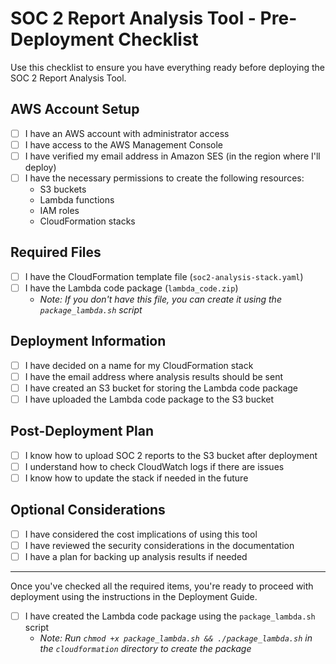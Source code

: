 # SOC 2 Report Analysis Tool - Pre-Deployment Checklist

Use this checklist to ensure you have everything ready before deploying the SOC 2 Report Analysis Tool.

## AWS Account Setup

- [ ] I have an AWS account with administrator access
- [ ] I have access to the AWS Management Console
- [ ] I have verified my email address in Amazon SES (in the region where I'll deploy)
- [ ] I have the necessary permissions to create the following resources:
  - S3 buckets
  - Lambda functions
  - IAM roles
  - CloudFormation stacks

## Required Files

- [ ] I have the CloudFormation template file (`soc2-analysis-stack.yaml`)
- [ ] I have the Lambda code package (`lambda_code.zip`)
  - *Note: If you don't have this file, you can create it using the `package_lambda.sh` script*

## Deployment Information

- [ ] I have decided on a name for my CloudFormation stack
- [ ] I have the email address where analysis results should be sent
- [ ] I have created an S3 bucket for storing the Lambda code package
- [ ] I have uploaded the Lambda code package to the S3 bucket

## Post-Deployment Plan

- [ ] I know how to upload SOC 2 reports to the S3 bucket after deployment
- [ ] I understand how to check CloudWatch logs if there are issues
- [ ] I know how to update the stack if needed in the future

## Optional Considerations

- [ ] I have considered the cost implications of using this tool
- [ ] I have reviewed the security considerations in the documentation
- [ ] I have a plan for backing up analysis results if needed

---

Once you've checked all the required items, you're ready to proceed with deployment using the instructions in the Deployment Guide. 

- [ ] I have created the Lambda code package using the `package_lambda.sh` script
  - *Note: Run `chmod +x package_lambda.sh && ./package_lambda.sh` in the `cloudformation` directory to create the package* 